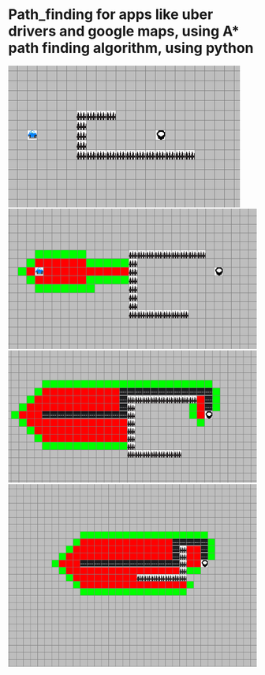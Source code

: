 # Path_finding for apps like uber drivers and google maps, using A* path finding algorithm, using python 

![4](demo4.png)
![1](demo1.png)
![2](demo2.png)
![3](demo3.png)


